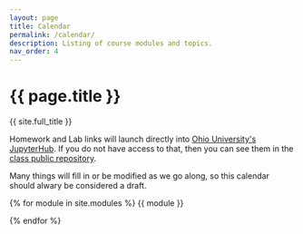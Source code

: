 ```yaml
---
layout: page
title: Calendar
permalink: /calendar/
description: Listing of course modules and topics.
nav_order: 4
---
```


# {{ page.title }}

{{ site.full_title }}

Homework and Lab links will launch directly into [Ohio University's JupyterHub](https://jupyterhub.academic.kube.ohio.edu).
If you do not have access to that, then you can see them in the [class public repository](https://github.com/data-ohio/MATH2530_Fall22-23).

Many things will fill in or be modified as we go along, so this calendar should alwary be considered a draft.

{% for module in site.modules %}
{{ module }}

{% endfor %}







